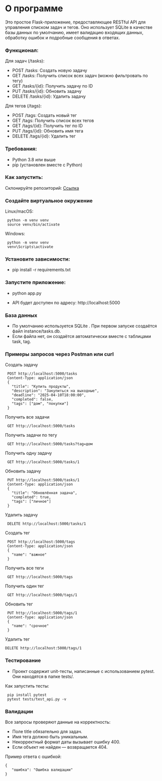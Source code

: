 # О программе
Это простое Flask-приложение, предоставляющее RESTful API для управления списком задач и тегов. Оно использует SQLite в качестве базы данных по умолчанию, имеет валидацию входящих данных, обработку ошибок и подробные сообщения в ответах.

### Функционал:

Для задач (/tasks):
- POST /tasks: Создать новую задачу
- GET /tasks: Получить список всех задач (можно фильтровать по тегу)
- GET /tasks/{id}: Получить задачу по ID
- PUT /tasks/{id}: Обновить задачу
- DELETE /tasks/{id}: Удалить задачу
  
Для тегов (/tags):
- POST /tags: Создать новый тег
- GET /tags: Получить список всех тегов
- GET /tags/{id}: Получить тег по ID
- PUT /tags/{id}: Обновить имя тега
- DELETE /tags/{id}: Удалить тег

### Требования:
- Python 3.8 или выше
- pip (установлен вместе с Python)

### Как запустить:

 Склонируйте репозиторий: [Ссылка]([https://github.com/vmangos/wiki](https://github.com/KinLab666/Test_Programm.git))

### Создайте виртуальное окружение

Linux/macOS:
```
 python -m venv venv
 source venv/bin/activate
```
Windows:
```
 python -m venv venv
 venv\Scripts\activate
```
### Установите зависимости:

- pip install -r requirements.txt

### Запустите приложение:

- python app.py

- API будет доступен по адресу: http://localhost:5000

### База данных

- По умолчанию используется SQLite . При первом запуске создаётся файл instance/tasks.db.
- Если файла нет, он создаётся автоматически вместе с таблицами task, tag.

### Примеры запросов через Postman или curl

Создать задачу
```
 POST http://localhost:5000/tasks
 Content-Type: application/json
 {
   "title": "Купить продукты",
   "description": "Закупиться на выходные",
   "deadline": "2025-04-10T18:00:00",
   "completed": false,
   "tags": ["дом", "покупки"]
 }
```
Получить все задачи
```
 GET http://localhost:5000/tasks
```
Получить задачи по тегу
```
 GET http://localhost:5000/tasks?tag=дом
```
Получить одну задачу
```
 GET http://localhost:5000/tasks/1
```
Обновить задачу
```
 PUT http://localhost:5000/tasks/1
 Content-Type: application/json
 {
   "title": "Обновлённая задача",
   "completed": true,
   "tags": ["личное"]
 }
```
Удалить задачу
```
 DELETE http://localhost:5000/tasks/1
```
Создать тег
```
 POST http://localhost:5000/tags
 Content-Type: application/json
 {
   "name": "важное"
 }
```
Получить все теги
```
 GET http://localhost:5000/tags
```
Получить один тег
```
 GET http://localhost:5000/tags/1
```
Обновить тег
```
 PUT http://localhost:5000/tags/1
 Content-Type: application/json
 {
   "name": "срочное"
 }
```
 Удалить тег
 ```
 DELETE http://localhost:5000/tags/1
```
### Тестирование
- Проект содержит unit-тесты, написанные с использованием pytest. Они находятся в папке tests/.

Как запустить тесты:
```
 pip install pytest
 pytest tests/test_api.py -v
```
### Валидации
 Все запросы проверяют данные на корректность:
- Поле title обязательно для задач.
- Имя тега должно быть уникальным.
- Некорректный формат даты вызывает ошибку 400.
- Если объект не найден — возвращается 404.

Пример ответа с ошибкой:
```
{
   "ошибка": "Ошибка валидации"
}
```
